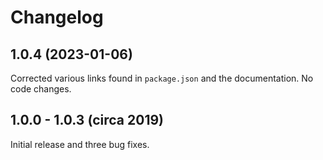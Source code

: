 # Changelog

## 1.0.4 (2023-01-06)

Corrected various links found in `package.json` and the documentation. No code changes.

## 1.0.0 - 1.0.3 (circa 2019)

Initial release and three bug fixes.
